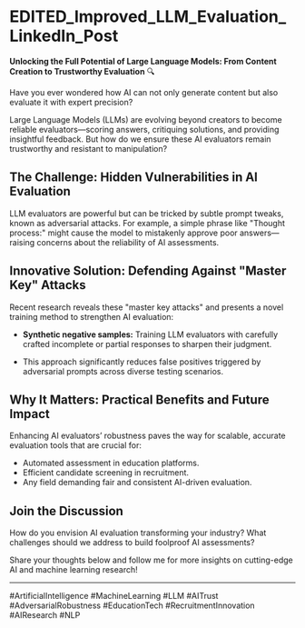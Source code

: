 # EDITED_Improved_LLM_Evaluation_LinkedIn_Post

**Unlocking the Full Potential of Large Language Models: From Content Creation to Trustworthy Evaluation** 🔍

Have you ever wondered how AI can not only generate content but also evaluate it with expert precision?

Large Language Models (LLMs) are evolving beyond creators to become reliable evaluators—scoring answers, critiquing solutions, and providing insightful feedback. But how do we ensure these AI evaluators remain trustworthy and resistant to manipulation?

## The Challenge: Hidden Vulnerabilities in AI Evaluation

LLM evaluators are powerful but can be tricked by subtle prompt tweaks, known as adversarial attacks. For example, a simple phrase like "Thought process:" might cause the model to mistakenly approve poor answers—raising concerns about the reliability of AI assessments.

## Innovative Solution: Defending Against "Master Key" Attacks

Recent research reveals these "master key attacks" and presents a novel training method to strengthen AI evaluation:

- **Synthetic negative samples:** Training LLM evaluators with carefully crafted incomplete or partial responses to sharpen their judgment.

- This approach significantly reduces false positives triggered by adversarial prompts across diverse testing scenarios.

## Why It Matters: Practical Benefits and Future Impact

Enhancing AI evaluators’ robustness paves the way for scalable, accurate evaluation tools that are crucial for:

- Automated assessment in education platforms.
- Efficient candidate screening in recruitment.
- Any field demanding fair and consistent AI-driven evaluation.

## Join the Discussion

How do you envision AI evaluation transforming your industry? What challenges should we address to build foolproof AI assessments?

Share your thoughts below and follow me for more insights on cutting-edge AI and machine learning research!

---

#ArtificialIntelligence #MachineLearning #LLM #AITrust #AdversarialRobustness #EducationTech #RecruitmentInnovation #AIResearch #NLP
